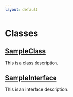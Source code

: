 ```yaml
---
layout: default
---
```

# Classes

## [SampleClass](/SampleClass.md)


This is a class description.



## [SampleInterface](/SampleInterface.md)


This is an interface description.



